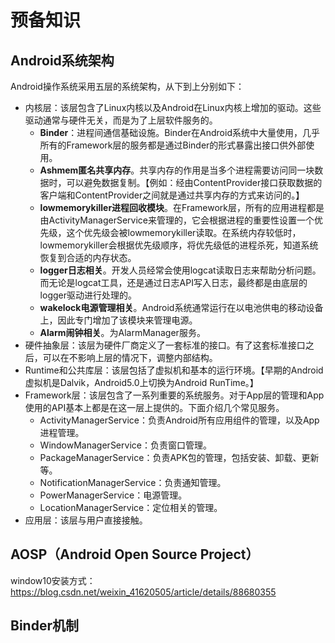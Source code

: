 # 预备知识

## Android系统架构

Android操作系统采用五层的系统架构，从下到上分别如下：

- 内核层：该层包含了Linux内核以及Android在Linux内核上增加的驱动。这些驱动通常与硬件无关，而是为了上层软件服务的。
  - **Binder**：进程间通信基础设施。Binder在Android系统中大量使用，几乎所有的Framework层的服务都是通过Binder的形式暴露出接口供外部使用。
  - **Ashmem匿名共享内存**。共享内存的作用是当多个进程需要访问同一块数据时，可以避免数据复制。【例如：经由ContentProvider接口获取数据的客户端和ContentProvider之间就是通过共享内存的方式来访问的。】
  - **lowmemorykiller进程回收模块**。在Framework层，所有的应用进程都是由ActivityManagerService来管理的，它会根据进程的重要性设置一个优先级，这个优先级会被lowmemorykiller读取。在系统内存较低时，lowmemorykiller会根据优先级顺序，将优先级低的进程杀死，知道系统恢复到合适的内存状态。
  - **logger日志相关**。开发人员经常会使用logcat读取日志来帮助分析问题。而无论是logcat工具，还是通过日志API写入日志，最终都是由底层的logger驱动进行处理的。
  - **wakelock电源管理相关**。Android系统通常运行在以电池供电的移动设备上，因此专门增加了该模块来管理电源。
  - **Alarm闹钟相关**。为AlarmManager服务。
- 硬件抽象层：该层为硬件厂商定义了一套标准的接口。有了这套标准接口之后，可以在不影响上层的情况下，调整内部结构。
- Runtime和公共库层：该层包括了虚拟机和基本的运行环境。【早期的Android虚拟机是Dalvik，Android5.0上切换为Android RunTime。】
- Framework层：该层包含了一系列重要的系统服务。对于App层的管理和App使用的API基本上都是在这一层上提供的。下面介绍几个常见服务。
  - ActivityManagerService：负责Android所有应用组件的管理，以及App进程管理。
  - WindowManagerService：负责窗口管理。
  - PackageManagerService：负责APK包的管理，包括安装、卸载、更新等。
  - NotificationManagerService：负责通知管理。
  - PowerManagerService：电源管理。
  - LocationManagerService：定位相关的管理。
- 应用层：该层与用户直接接触。

## AOSP（Android Open Source Project）

window10安装方式：https://blog.csdn.net/weixin_41620505/article/details/88680355

## Binder机制

